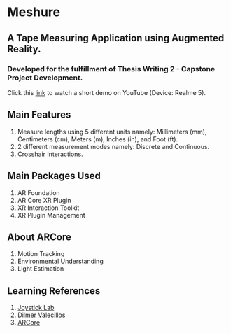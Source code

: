 # Meshure
## A Tape Measuring Application using Augmented Reality.
### Developed for the fulfillment of Thesis Writing 2 - Capstone Project Development.

Click this [link](https://youtu.be/79uq5OjmpJQ) to watch a short demo on YouTube (Device: Realme 5).

## Main Features
1. Measure lengths using 5 different units namely: Millimeters (mm), Centimeters (cm), Meters (m), Inches (in), and Foot (ft).
2. 2 different measurement modes namely: Discrete and Continuous.
3. Crosshair Interactions.

## Main Packages Used
1. AR Foundation
2. AR Core XR Plugin
3. XR Interaction Toolkit
4. XR Plugin Management

## About ARCore
1. Motion Tracking
2. Environmental Understanding
3. Light Estimation

## Learning References
1. [Joystick Lab](https://www.youtube.com/c/JoystickLab)
2. [Dilmer Valecillos](https://www.youtube.com/c/DilmerV)
3. [ARCore](https://developers.google.com/ar)



